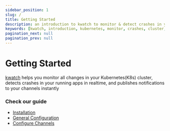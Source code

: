 ```yaml
---
sidebar_position: 1
slug: /
title: Getting Started
description: an introduction to kwatch to monitor & detect crashes in your Kubernetes(K8s) cluster instantly
keywords: [kwatch, introduction, kubernetes, monitor, crashes, cluster, slack, discord, teams, rocket, telegram, pagerduty, channels, notifications, realtime]
pagination_next: null
pagination_prev: null
---
```


# Getting Started

[kwatch](https://github.com/abahmed/kwatch) helps you monitor all changes in your Kubernetes(K8s) cluster,
detects crashes in your running apps in realtime,
and publishes notifications to your channels instantly

### Check our guide
- [Installation](./docs/installation)
- [General Configuration](./docs/general-configuration)
- [Configure Channels](./docs/channels)